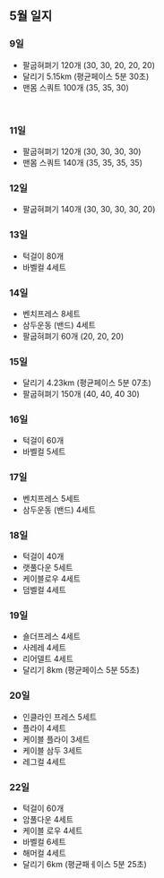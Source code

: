 ## 5월 일지

### 9일
- 팔굽혀펴기 120개 (30, 30, 20, 20, 20)
- 달리기 5.15km (평균페이스 5분 30초)
- 맨몸 스쿼트 100개 (35, 35, 30)
<br>
  
### 11일
- 팔굽혀펴기 120개 (30, 30, 30, 30)
- 맨몸 스쿼트 140개 (35, 35, 35, 35)

### 12일
- 팔굽혀펴기 140개 (30, 30, 30, 30, 20)

### 13일
- 턱걸이 80개
- 바벨컬 4세트

### 14일
- 벤치프레스 8세트
- 삼두운동 (밴드) 4세트
- 팔굽혀펴기 60개 (20, 20, 20)

### 15일
- 달리기 4.23km (평균페이스 5분 07초)
- 팔굽혀펴기 150개 (40, 40, 40 30)

### 16일
- 턱걸이 60개
- 바벨컬 5세트

### 17일
- 벤치프레스 5세트
- 삼두운동 (밴드) 4세트

### 18일
- 턱걸이 40개
- 랫풀다운 5세트
- 케이블로우 4세트
- 덤벨컬 4세트

### 19일
- 숄더프레스 4세트
- 사레레 4세트
- 리어델트 4세트
- 달리기 8km (평균페이스 5분 55초)

### 20일
- 인클라인 프레스 5세트
- 플라이 4세트
- 케이블 플라이 3세트
- 케이블 삼두 3세트
- 레그컬 4세트

### 22일
- 턱걸이 60개
- 암풀다운 4세트  
- 케이블 로우 4세트
- 바벨컬 6세트
- 해머컬 4세트
- 달리기 6km (평균패ㅔ이스 5분 25초)

